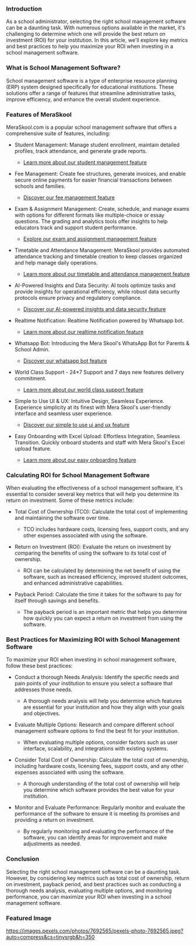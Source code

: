 ### Introduction

As a school administrator, selecting the right school management software can be a daunting task. With numerous options available in the market, it's challenging to determine which one will provide the best return on investment (ROI) for your institution. In this article, we'll explore key metrics and best practices to help you maximize your ROI when investing in a school management software.

### What is School Management Software?

School management software is a type of enterprise resource planning (ERP) system designed specifically for educational institutions. These solutions offer a range of features that streamline administrative tasks, improve efficiency, and enhance the overall student experience.

### Features of MeraSkool

MeraSkool.com is a popular school management software that offers a comprehensive suite of features, including:

*   Student Management: Manage student enrollment, maintain detailed profiles, track attendance, and generate grade reports.

    *   [Learn more about our student management feature](https://www.meraskool.com/feature/student)

*   Fee Management: Create fee structures, generate invoices, and enable secure online payments for easier financial transactions between schools and families.

    *   [Discover our fee management feature](https://www.meraskool.com/feature/fee)

*   Exam & Assignment Management: Create, schedule, and manage exams with options for different formats like multiple-choice or essay questions. The grading and analytics tools offer insights to help educators track and support student performance.

    *   [Explore our exam and assignment management feature](https://www.meraskool.com/feature/exam)

*   Timetable and Attendance Management: MeraSkool provides automated attendance tracking and timetable creation to keep classes organized and help manage daily operations.

    *   [Learn more about our timetable and attendance management feature](https://www.meraskool.com/feature/timetable)

*   AI-Powered Insights and Data Security: AI tools optimize tasks and provide insights for operational efficiency, while robust data security protocols ensure privacy and regulatory compliance.

    *   [Discover our AI-powered insights and data security feature](https://www.meraskool.com/features)

*   Realtime Notification: Realtime Notification powered by Whatsapp bot.

    *   [Learn more about our realtime notification feature](https://www.meraskool.com/feature/whatsapp)

*   Whatsapp Bot: Introducing the Mera Skool's WhatsApp Bot for Parents & School Admin.

    *   [Discover our whatsapp bot feature](https://www.meraskool.com/feature/whatsapp)

*   World Class Support - 24*7 Support and 7 days new features delivery commitment.

    *   [Learn more about our world class support feature](https://www.meraskool.com/features)

*   Simple to Use UI & UX: Intuitive Design, Seamless Experience. Experience simplicity at its finest with Mera Skool's user-friendly interface and seamless user experience.

    *   [Discover our simple to use ui and ux feature](https://www.meraskool.com/features/upcoming)

*   Easy Onboarding with Excel Upload: Effortless Integration, Seamless Transition. Quickly onboard students and staff with Mera Skool's Excel upload feature.

    *   [Learn more about our easy onboarding feature](https://www.meraskool.com/feature/student)

### Calculating ROI for School Management Software

When evaluating the effectiveness of a school management software, it's essential to consider several key metrics that will help you determine its return on investment. Some of these metrics include:

*   Total Cost of Ownership (TCO): Calculate the total cost of implementing and maintaining the software over time.

    *   TCO includes hardware costs, licensing fees, support costs, and any other expenses associated with using the software.

*   Return on Investment (ROI): Evaluate the return on investment by comparing the benefits of using the software to its total cost of ownership.

    *   ROI can be calculated by determining the net benefit of using the software, such as increased efficiency, improved student outcomes, and enhanced administrative capabilities.

*   Payback Period: Calculate the time it takes for the software to pay for itself through savings and benefits.

    *   The payback period is an important metric that helps you determine how quickly you can expect a return on investment from using the software.

### Best Practices for Maximizing ROI with School Management Software

To maximize your ROI when investing in school management software, follow these best practices:

*   Conduct a thorough Needs Analysis: Identify the specific needs and pain points of your institution to ensure you select a software that addresses those needs.

    *   A thorough needs analysis will help you determine which features are essential for your institution and how they align with your goals and objectives.

*   Evaluate Multiple Options: Research and compare different school management software options to find the best fit for your institution.

    *   When evaluating multiple options, consider factors such as user interface, scalability, and integrations with existing systems.

*   Consider Total Cost of Ownership: Calculate the total cost of ownership, including hardware costs, licensing fees, support costs, and any other expenses associated with using the software.

    *   A thorough understanding of the total cost of ownership will help you determine which software provides the best value for your institution.

*   Monitor and Evaluate Performance: Regularly monitor and evaluate the performance of the software to ensure it is meeting its promises and providing a return on investment.

    *   By regularly monitoring and evaluating the performance of the software, you can identify areas for improvement and make adjustments as needed.

### Conclusion

Selecting the right school management software can be a daunting task. However, by considering key metrics such as total cost of ownership, return on investment, payback period, and best practices such as conducting a thorough needs analysis, evaluating multiple options, and monitoring performance, you can maximize your ROI when investing in a school management software.

### Featured Image

https://images.pexels.com/photos/7692565/pexels-photo-7692565.jpeg?auto=compress&cs=tinysrgb&h=350